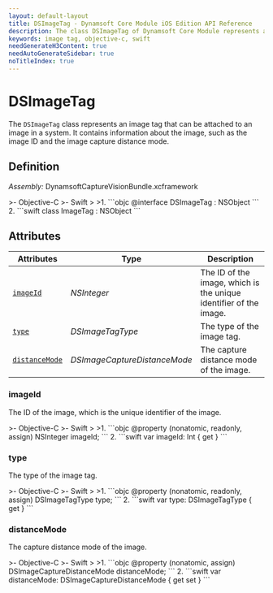 ```yaml
---
layout: default-layout
title: DSImageTag - Dynamsoft Core Module iOS Edition API Reference
description: The class DSImageTag of Dynamsoft Core Module represents an image tag that can be attached to an image in a system. It contains information about the image, such as the image ID and the image capture distance mode.
keywords: image tag, objective-c, swift
needGenerateH3Content: true
needAutoGenerateSidebar: true
noTitleIndex: true
---
```


# DSImageTag

The `DSImageTag` class represents an image tag that can be attached to an image in a system. It contains information about the image, such as the image ID and the image capture distance mode.

## Definition

*Assembly:* DynamsoftCaptureVisionBundle.xcframework

<div class="sample-code-prefix"></div>
>- Objective-C
>- Swift
>
>1. 
```objc
@interface DSImageTag : NSObject
```
2. 
```swift
class ImageTag : NSObject
```

## Attributes

| Attributes | Type | Description |
| ---------- | ---- | ----------- |
| [`imageId`](#imageid) | *NSInteger* | The ID of the image, which is the unique identifier of the image. |
| [`type`](#type) | *DSImageTagType* | The type of the image tag. |
| [`distanceMode`](#distancemode) | *DSImageCaptureDistanceMode* | The capture distance mode of the image. |

### imageId

The ID of the image, which is the unique identifier of the image.

<div class="sample-code-prefix"></div>
>- Objective-C
>- Swift
>
>1. 
```objc
@property (nonatomic, readonly, assign) NSInteger imageId;
```
2. 
```swift
var imageId: Int { get }
```

### type

The type of the image tag.

<div class="sample-code-prefix"></div>
>- Objective-C
>- Swift
>
>1. 
```objc
@property (nonatomic, readonly, assign) DSImageTagType type;
```
2. 
```swift
var type: DSImageTagType { get }
```

### distanceMode

The capture distance mode of the image.

<div class="sample-code-prefix"></div>
>- Objective-C
>- Swift
>
>1. 
```objc
@property (nonatomic, assign) DSImageCaptureDistanceMode distanceMode;
```
2. 
```swift
var distanceMode: DSImageCaptureDistanceMode { get set }
```
